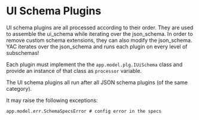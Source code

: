 # UI Schema Plugins

UI schema plugins are all processed according to their order. They are used to
assemble the ui_schema while iterating over the json_schema. In order to remove
custom schema extensions, they can also modify the json_schema. YAC iterates
over the json_schema and runs each plugin on every level of subschemas!

Each plugin must implement the the `app.model.plg.IUiSchema` class and provide an
instance of that class as `processor` variable.

The UI schema plugins all run after all JSON schema plugins (of the same
category).

It may raise the following exceptions:

    app.model.err.SchemaSpecsError # config error in the specs
